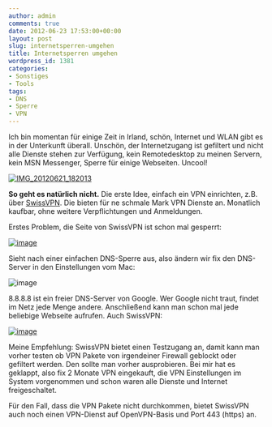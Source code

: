 ```yaml
---
author: admin
comments: true
date: 2012-06-23 17:53:00+00:00
layout: post
slug: internetsperren-umgehen
title: Internetsperren umgehen
wordpress_id: 1381
categories:
- Sonstiges
- Tools
tags:
- DNS
- Sperre
- VPN
---
```


Ich bin momentan für einige Zeit in Irland, schön, Internet und WLAN gibt es in der Unterkunft überall. Unschön, der Internetzugang ist gefiltert und nicht alle Dienste stehen zur Verfügung, kein Remotedesktop zu meinen Servern, kein MSN Messenger, Sperre für einige Webseiten. Uncool!

[![IMG_20120621_182013](http://andydunkel.net/assets/uploads/2012/06/IMG_20120621_182013_thumb.jpg)](http://andydunkel.net/assets/uploads/2012/06/IMG_20120621_182013.jpg)

**So geht es natürlich nicht.** Die erste Idee, einfach ein VPN einrichten, z.B. über [SwissVPN](http://www.swissvpn.net/). Die bieten für ne schmale Mark VPN Dienste an. Monatlich kaufbar, ohne weitere Verpflichtungen und Anmeldungen.

Erstes Problem, die Seite von SwissVPN ist schon mal gesperrt:

[![image](http://andydunkel.net/assets/uploads/2012/06/image_thumb.png)](http://andydunkel.net/assets/uploads/2012/06/image.png)

Sieht nach einer einfachen DNS-Sperre aus, also ändern wir fix den DNS-Server in den Einstellungen vom Mac:

![image](http://andydunkel.net/assets/uploads/2012/06/image1.png)

8.8.8.8 ist ein freier DNS-Server von Google. Wer Google nicht traut, findet im Netz jede Menge andere. Anschließend kann man schon mal jede beliebige Webseite aufrufen. Auch SwissVPN:

[![image](http://andydunkel.net/assets/uploads/2012/06/image2.png)](http://www.swissvpn.net/)

Meine Empfehlung: SwissVPN bietet einen Testzugang an, damit kann man vorher testen ob VPN Pakete von irgendeiner Firewall geblockt oder gefiltert werden. Den sollte man vorher ausprobieren. Bei mir hat es geklappt, also fix 2 Monate VPN eingekauft, die VPN Einstellungen im System vorgenommen und schon waren alle Dienste und Internet freigeschaltet.

Für den Fall, dass die VPN Pakete nicht durchkommen, bietet SwissVPN auch noch einen VPN-Dienst auf OpenVPN-Basis und Port 443 (https) an. 
